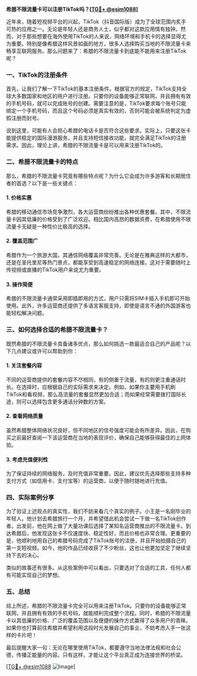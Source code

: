 **希腊不限流量卡可以注册TikTok吗？[[TG💪+ @esim1088](https://t.me/s/esim1088)]**

近年来，随着短视频平台的兴起，TikTok（抖音国际版）成为了全球范围内炙手可热的应用之一。无论是年轻人还是商务人士，似乎都对这款应用情有独钟。然而，对于那些想要在海外使用TikTok的人来说，网络环境和手机卡的选择显得尤为重要。特别是像希腊这样风景如画的地方，很多人选择购买当地的不限流量卡来畅享互联网服务。那么问题来了：希腊的不限流量卡到底能不能用来注册TikTok呢？

### 一、TikTok的注册条件

首先，让我们了解一下TikTok的基本注册条件。根据官方的规定，TikTok支持全球大多数国家和地区的用户进行注册。只要你的设备能够正常联网，并且拥有有效的手机号码，就可以完成账号的创建。需要注意的是，TikTok要求每个账号只能绑定一个手机号码，而且这个号码必须是真实有效的，否则可能会被系统判定为虚假注册而封号。

说到这里，可能有人会担心希腊的电话卡是否符合这些要求。实际上，只要这张卡能提供稳定的国际漫游服务，并且支持短信接收功能，就完全满足TikTok的注册需求。因此，理论上讲，希腊的不限流量卡是可以用来注册TikTok的。

### 二、希腊不限流量卡的特点

那么，希腊的不限流量卡究竟有哪些特点呢？为什么它会成为许多游客和长期居住者的首选？以下是一些关键点：

#### 1. **价格实惠**
希腊的移动通信市场竞争激烈，各大运营商纷纷推出各种优惠套餐。其中，不限流量卡因其低廉的价格受到了广泛欢迎。相比国内高昂的数据资费，在希腊使用不限流量卡无疑是一种性价比极高的选择。

#### 2. **覆盖范围广**
希腊作为一个旅游大国，其通信网络覆盖非常完善。无论是在雅典这样的大都市，还是在圣托里尼等热门景点，都能享受到高速稳定的网络连接。这对于需要随时上传视频或直播的TikTok用户来说尤为重要。

#### 3. **操作简便**
希腊的不限流量卡通常采用即插即用的方式，用户只需将SIM卡插入手机即可开始使用。此外，许多运营商还提供了多语言客服支持，即使是语言不通的外国游客也能轻松解决问题。

### 三、如何选择合适的希腊不限流量卡？

既然希腊的不限流量卡具备诸多优点，那么如何挑选一款最适合自己的产品呢？以下几点建议或许可以帮助到你：

#### 1. **关注套餐内容**
不同的运营商提供的套餐内容不尽相同，有的侧重于流量，有的则更注重通话时长。在选择时，应根据自己的实际需求来决定。例如，如果你主要用手机刷TikTok和看视频，那么高流量的套餐显然更加合适；而如果经常需要拨打国际长途，则可以选择包含更多通话分钟数的方案。

#### 2. **查看网络质量**
虽然希腊整体网络状况良好，但不同地区的信号强度可能会有所差异。因此，在购买之前最好查阅一下该运营商在当地的表现评价，确保自己能够获得最佳的上网体验。

#### 3. **考虑充值便利性**
为了保证持续的网络服务，及时充值非常重要。因此，建议优先选择那些支持多种支付方式（如信用卡、支付宝等）的运营商，以便于随时随地进行充值。

### 四、实际案例分享

为了验证上述观点的真实性，我们不妨来看几个真实的例子。小王是一名刚毕业的年轻人，他计划去希腊旅行一个月，并希望借此机会尝试一下做一名TikTok创作者。出发前，他在网上做了大量功课后选择了某知名运营商推出的不限流量卡。到达希腊后，他发现这张卡不仅速度快、稳定性好，而且价格也非常合理。更重要的是，他顺利地用自己的希腊号码完成了TikTok账号的注册，并且开始拍摄自己的第一支短视频。如今，他的作品已经收获了不少粉丝，这也让他更加坚定了继续坚持下去的决心。

类似的故事还有很多。从这些案例中可以看出，只要选对了合适的工具，任何人都有可能实现自己的梦想。

### 五、总结

综上所述，希腊的不限流量卡完全可以用来注册TikTok。只要你的设备能够正常联网，并且拥有有效的手机号码，就能顺利完成整个流程。同时，希腊的不限流量卡以其低廉的价格、广泛的覆盖范围以及便捷的操作方式赢得了众多用户的青睐。如果你也打算前往希腊并希望利用这段时光发展自己的事业，不妨考虑入手一张这样的卡片吧！

最后提醒大家一句：无论在哪里使用TikTok，都要遵守当地法律法规和社会公德，传播正能量的内容。只有这样，才能让这个平台真正成为连接世界的桥梁。

[[TG💪+ @esim1088](https://t.me/s/esim1088) ![Image](https://i.postimg.cc/4NQfJmqS/Snipaste-2025-05-13-00-14-12.png)]